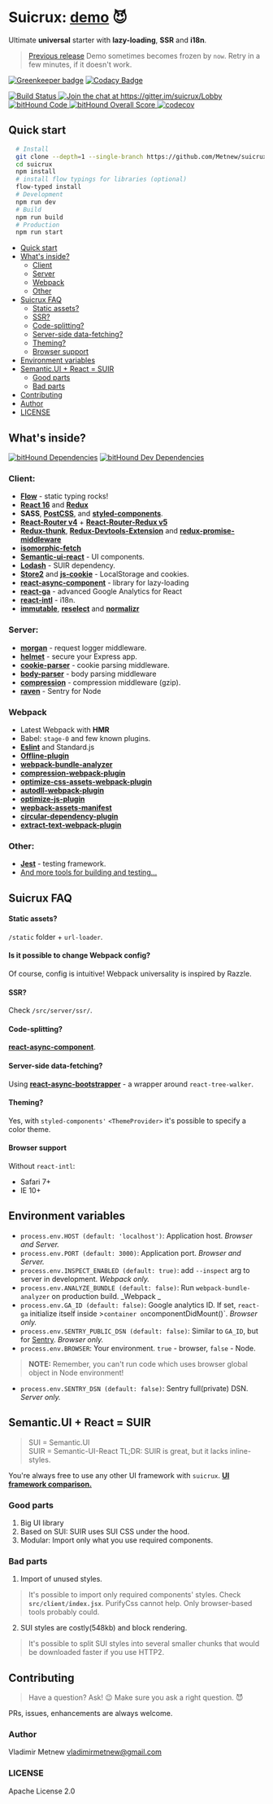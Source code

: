 # Suicrux: [demo](https://suicrux.now.sh) :smiling_imp:

Ultimate **universal** starter with **lazy-loading**, **SSR** and **i18n**.

> [Previous release](https://github.com/Metnew/suicrux/tree/previous)
> Demo sometimes becomes frozen by `now`. Retry in a few minutes, if it doesn't work.

[![Greenkeeper badge](https://badges.greenkeeper.io/Metnew/suicrux.svg)](https://greenkeeper.io/)
[![Codacy Badge](https://api.codacy.com/project/badge/Grade/fd637f7c63e74da199cec17f3f0e3fd9)](https://www.codacy.com/app/Metnew/suicrux?utm_source=github.com&utm_medium=referral&utm_content=Metnew/suicrux&utm_campaign=badger)

<!-- ![](https://github.com/Metnew/suicrux/blob/for-gh/screen.gif) -->

<div>
  <a href="https://travis-ci.org/Metnew/suicrux">
    <img src="https://travis-ci.org/Metnew/suicrux.svg?branch=master" alt="Build Status">
  </a>
  <a href="https://gitter.im/suicrux/Lobby?utm_source=badge&amp;utm_medium=badge&amp;utm_campaign=pr-badge&amp; utm_content=badge">
    <img src="https://badges.gitter.im/suicrux/Lobby.svg" alt="Join the chat at https://gitter.im/suicrux/Lobby">
  </a>
  <a href="https://www.bithound.io/github/Metnew/suicrux">
    <img src="https://www.bithound.io/github/Metnew/suicrux/badges/code.svg" alt="bitHound Code">
  </a>
  <a href="https://www.bithound.io/github/Metnew/suicrux">
    <img src="https://www.bithound.io/github/Metnew/suicrux/badges/score.svg" alt="bitHound Overall Score">
  </a>
   <a href="https://codecov.io/gh/Metnew/suicrux">
    <img src="https://codecov.io/gh/Metnew/suicrux/branch/master/graph/badge.svg" alt="codecov">
  </a>
</div>

## Quick start

```bash
  # Install
  git clone --depth=1 --single-branch https://github.com/Metnew/suicrux.git
  cd suicrux
  npm install
  # install flow typings for libraries (optional)
  flow-typed install
  # Development
  npm run dev
  # Build
  npm run build
  # Production
  npm run start
```

- [Quick start](#quick-start)
- [What's inside?](#whats-inside)
    - [Client](#client)
    - [Server](#server)
    - [Webpack](#webpack)
    - [Other](#other)
- [Suicrux FAQ](#faq)
    - [Static assets?](#static-assets)
    - [SSR?](#ssr)
    - [Code-splitting?](#code-splitting)
    - [Server-side data-fetching?](#server-side-data-fetching)
    - [Theming?](#theming)
    - [Browser support](#browser-support)
- [Environment variables](#environment-variables)
- [Semantic.UI + React = SUIR](#semanticui--react--suir)
    - [Good parts](#good-parts)
    - [Bad parts](#bad-parts)
- [Contributing](#contributing)
- [Author](#author)
- [LICENSE](#license)

## What's inside?

[![bitHound Dependencies](https://www.bithound.io/github/Metnew/suicrux/badges/dependencies.svg)](https://www.bithound.io/github/Metnew/suicrux/master/dependencies/npm) [![bitHound Dev Dependencies](https://www.bithound.io/github/Metnew/suicrux/badges/devDependencies.svg)](https://www.bithound.io/github/Metnew/suicrux/master/dependencies/npm)

### Client:

- **[Flow](https://flow.org/en/)** - static typing rocks!
- **[React 16](https://facebook.github.io/react/)** and **[Redux](http://redux.js.org/)**
- **SASS**, **[PostCSS](https://github.com/postcss/postcss)**, and **[styled-components](https://github.com/styled-components/styled-components)**.
- **[React-Router v4](https://github.com/ReactTraining/react-router)** + **[React-Router-Redux v5](https://github.com/reactjs/react-router-redux)**
- **[Redux-thunk](https://github.com/gaearon/redux-thunk)**, **[Redux-Devtools-Extension](https://github.com/zalmoxisus/redux-devtools-extension)** and **[redux-promise-middleware]()**
- **[isomorphic-fetch](https://github.com/matthew-andrews/isomorphic-fetch)**
- **[Semantic-ui-react](http://react.semantic-ui.com/)** - UI components.
- **[Lodash](https://lodash.com/)** - SUIR dependency.
- **[Store2](https://github.com/nbubna/store)** and **[js-cookie](https://github.com/js-cookie/js-cookie)** - LocalStorage and cookies.
- **[react-async-component](https://github.com/ctrlplusb/react-async-component)** - library for lazy-loading
- **[react-ga](https://github.com/react-ga/react-ga)** - advanced Google Analytics for React
- **[react-intl](https://github.com/yahoo/react-intl)** - i18n.
- **[immutable](https://facebook.github.io/immutable-js/)**, **[reselect](https://github.com/reactjs/reselect)** and **[normalizr](https://github.com/paularmstrong/normalizr)**

### Server:

* **[morgan](https://www.npmjs.com/package/morgan)** - request logger middleware.
* **[helmet](https://github.com/helmetjs/helmet)** - secure your Express app.
* **[cookie-parser](https://www.npmjs.com/package/cookie-parser)** - cookie parsing middleware.
* **[body-parser](https://github.com/expressjs/body-parser)** - body parsing middleware
* **[compression](https://github.com/expressjs/compression)** - compression middleware (gzip).
* **[raven](https://docs.sentry.io/clients/node/)** - Sentry for Node


### Webpack

* Latest Webpack with **HMR**
* Babel: `stage-0` and few known plugins.
* **[Eslint](https://github.com/eslint/eslint)** and Standard.js
* **[Offline-plugin](https://github.com/NekR/offline-plugin)**
* **[webpack-bundle-analyzer](https://www.npmjs.com/package/webpack-bundle-analyzer)**
* **[compression-webpack-plugin](https://github.com/webpack-contrib/compression-webpack-plugin)**
* **[optimize-css-assets-webpack-plugin](https://github.com/NMFR/optimize-css-assets-webpack-plugin)**
* **[autodll-webpack-plugin](https://github.com/asfktz/autodll-webpack-plugin)**
* **[optimize-js-plugin](https://github.com/vigneshshanmugam/optimize-js-plugin)**
* **[wepback-assets-manifest](https://www.npmjs.com/package/webpack-assets-manifest)**
* **[circular-dependency-plugin](https://github.com/aackerman/circular-dependency-plugin)**
* **[extract-text-webpack-plugin](https://github.com/webpack-contrib/extract-text-webpack-plugin)**

### Other:

- **[Jest](https://facebook.github.io/jest/)** - testing framework.
- [And more tools for building and testing...](https://github.com/Metnew/suicrux/blob/master/package.json)

## Suicrux FAQ

#### Static assets?

`/static` folder + `url-loader`.
<!-- `/public` folder. Static assets are handled by razzle. -->

#### Is it possible to change Webpack config?

Of course, config is intuitive! Webpack universality is inspired by Razzle. 

#### SSR?

Check `/src/server/ssr/`.

#### Code-splitting?

**[react-async-component](https://github.com/ctrlplusb/react-async-component)**.

#### Server-side data-fetching?

Using **[react-async-bootstrapper](https://github.com/ctrlplusb/react-async-bootstrapper)** - a wrapper around `react-tree-walker`. 

#### Theming?

Yes, with `styled-components'` `<ThemeProvider>` it's possible to specify a color theme.

#### Browser support

Without `react-intl`:
- Safari 7+
- IE 10+

## Environment variables

- `process.env.HOST (default: 'localhost')`: Application host. _Browser and Server._
- `process.env.PORT (default: 3000)`: Application port. _Browser and Server._
- `process.env.INSPECT_ENABLED (default: true)`: add `--inspect` arg to server in development. _Webpack only._
- `process.env.ANALYZE_BUNDLE (default: false)`: Run `webpack-bundle-analyzer` on production build. _Webpack _
- `process.env.GA_ID (default: false)`: Google analytics ID. If set, `react-ga` initialize itself inside >` container on `componentDidMount()`. _Browser only._
- `process.env.SENTRY_PUBLIC_DSN (default: false)`: Similar to `GA_ID`, but for [Sentry](https://sentry.io). _Browser only._
- `process.env.BROWSER`: Your environment. `true` - browser, `false` - Node.
> **NOTE:** Remember, you can't run code which uses browser global object in Node environment!
- `process.env.SENTRY_DSN (default: false)`: Sentry full(private) DSN.  _Server only._

## Semantic.UI + React = SUIR

> SUI = Semantic.UI  
> SUIR = Semantic-UI-React
> TL;DR: SUIR is great, but it lacks inline-styles.

You're always free to use any other UI framework with `suicrux`.
**[UI framework comparison.](https://hackernoon.com/the-coolest-react-ui-frameworks-for-your-new-react-app-ad699fffd651)**

### Good parts

1. Big UI library
2. Based on SUI: SUIR uses SUI CSS under the hood.
3. Modular: Import only what you use required components.

### Bad parts

1. Import of unused styles.
> It's possible to import only required components' styles. Check **`src/client/index.jsx`**.
> PurifyCss cannot help. Only browser-based tools probably could.

2. SUI styles are costly(548kb) and block rendering.
> It's possible to split SUI styles into several smaller chunks that would be downloaded faster if you use HTTP2.

## Contributing

> Have a question? Ask! :wink: 
> Make sure you ask a right question. :smiling_imp:

PRs, issues, enhancements are always welcome.

### Author

Vladimir Metnew [vladimirmetnew@gmail.com](mailto:vladimirmetnew@gmail.com)

### LICENSE

Apache License 2.0
